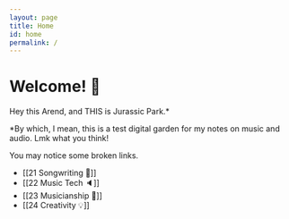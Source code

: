 ```yaml
---
layout: page
title: Home
id: home
permalink: /
---
```


# Welcome! 🌱
Hey this Arend, and THIS is Jurassic Park.*

*By which, I mean, this is a test digital garden for my notes on music and audio. Lmk what you think!

You may notice some broken links.

- [[21 Songwriting 🎼]]
- [[22 Music Tech 🔈]]
- [[23 Musicianship 🎻]]
- [[24 Creativity 💡]]

<style>
  .wrapper {
    max-width: 46em;
  }
</style>
